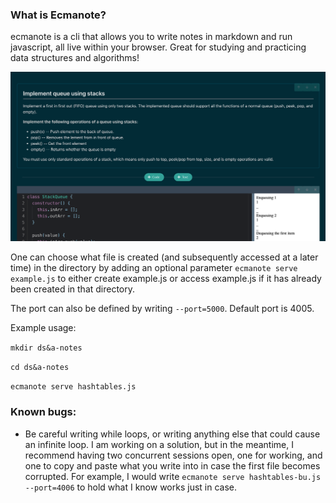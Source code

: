 ### What is Ecmanote?

ecmanote is a cli that allows you to write notes in markdown and run javascript, all live within your browser. Great for studying and practicing data structures and algorithms!

![Example screenshot](./example.png)

One can choose what file is created (and subsequently accessed at a later time) in the directory by adding an optional parameter `ecmanote serve example.js` to either create example.js or access example.js if it has already been created in that directory.

The port can also be defined by writing `--port=5000`. Default port is 4005.

Example usage:

`mkdir ds&a-notes`

`cd ds&a-notes`

`ecmanote serve hashtables.js`

### Known bugs:

- Be careful writing while loops, or writing anything else that could cause an infinite loop. I am working on a solution, but in the meantime, I recommend having two concurrent sessions open, one for working, and one to copy and paste what you write into in case the first file becomes corrupted. For example, I would write `ecmanote serve hashtables-bu.js --port=4006` to hold what I know works just in case.
